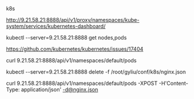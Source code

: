 k8s

http://9.21.58.21:8888/api/v1/proxy/namespaces/kube-system/services/kubernetes-dashboard/ 

kubectl --server=9.21.58.21:8888 get nodes,pods

https://github.com/kubernetes/kubernetes/issues/17404

curl 9.21.58.21:8888/api/v1/namespaces/default/pods

kubectl --server=9.21.58.21:8888 delete -f /root/gyliu/conf/k8s/nginx.json

curl 9.21.58.21:8888/api/v1/namespaces/default/pods -XPOST -H'Content-Type: application/json' -d@nginx.json

